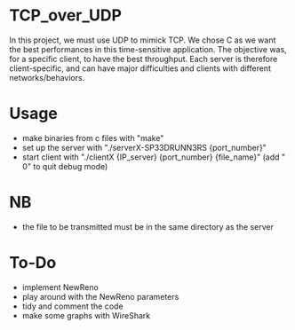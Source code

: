 # TCP_over_UDP
In this project, we must use UDP to mimick TCP. We chose C as we want the best performances in this time-sensitive application.
The objective was, for a specific client, to have the best throughput. Each server is therefore client-specific, and can have major difficulties and clients with different networks/behaviors.

# Usage
- make binaries from c files with "make"
- set up the server with "./serverX-SP33DRUNN3RS {port_number}"
- start client with "./clientX {IP_server} {port_number} {file_name}" (add " 0" to quit debug mode) 

# NB
- the file to be transmitted must be in the same directory as the server

# To-Do
- implement NewReno
- play around with the NewReno parameters
- tidy and comment the code
- make some graphs with WireShark
